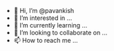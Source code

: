 - 👋 Hi, I’m @pavankish
- 👀 I’m interested in ...
- 🌱 I’m currently learning ...
- 💞️ I’m looking to collaborate on ...
- 📫 How to reach me ...

<!---
pavankish/pavankish is a ✨ special ✨ repository because its `README.md` (this file) appears on your GitHub profile.
You can click the Preview link to take a look at your changes.
--->
